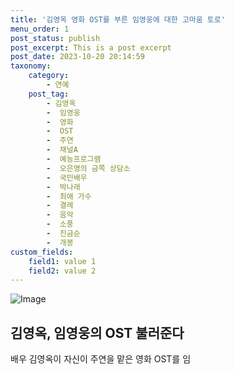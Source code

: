 ```yaml
---
title: '김영옥 영화 OST를 부른 임영웅에 대한 고마움 토로'
menu_order: 1
post_status: publish
post_excerpt: This is a post excerpt
post_date: 2023-10-20 20:14:59
taxonomy:
    category:
        - 연예
    post_tag:
        - 김영옥
        -  임영웅
        -  영화
        -  OST
        -  주연
        -  채널A
        -  예능프로그램
        -  오은영의 금쪽 상담소
        -  국민배우
        -  박나래
        -  최애 가수
        -  결례
        -  음악
        -  소풍
        -  진금순
        -  개봉
custom_fields:
    field1: value 1
    field2: value 2
---
```


![Image](https://mimgnews.pstatic.net/image/108/2024/02/06/0003213422_001_20240206203901196.jpg?type=w540)


## 김영옥, 임영웅의 OST 불러준다
배우 김영옥이 자신이 주연을 맡은 영화 OST를 임

